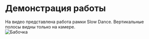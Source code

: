 # Демонстрация работы

На видео представлена работа рамки Slow Dance. Вертикальные полосы видны только на камере.  
![Бабочка](https://user-images.githubusercontent.com/62373862/140612001-2dab6427-2d66-414c-950f-a22de2470122.jpg)
